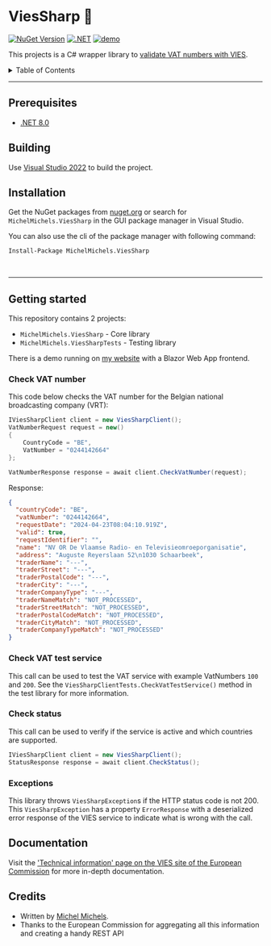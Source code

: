 <!-- omit in toc -->
# ViesSharp 🛂 

[![NuGet Version](https://img.shields.io/nuget/v/MichelMichels.ViesSharp)](https://www.nuget.org/packages/MichelMichels.ViesSharp)
[![.NET](https://github.com/MichelMichels/ViesSharp/actions/workflows/dotnet.yml/badge.svg)](https://github.com/MichelMichels/ViesSharp/actions/workflows/dotnet.yml)
[![demo](https://img.shields.io/badge/demo-michel.miche.ls/projects/vies-orange)](https://michel.miche.ls/projects/vies)

This projects is a C# wrapper library to [validate VAT numbers with VIES](https://ec.europa.eu/taxation_customs/vies/#/vat-validation).

<details>
<summary>Table of Contents</summary>

- [Prerequisites](#prerequisites)
- [Building](#building)
- [Installation](#installation)
- [Getting started](#getting-started)
  - [Check VAT number](#check-vat-number)
  - [Check VAT test service](#check-vat-test-service)
  - [Check status](#check-status)
  - [Exceptions](#exceptions)
- [Documentation](#documentation)
- [Credits](#credits)

</details>

---

## Prerequisites
- [.NET 8.0](https://dotnet.microsoft.com/en-us/download/dotnet/8.0)

## Building

Use [Visual Studio 2022](https://visualstudio.microsoft.com/vs/) to build the project. 

## Installation

Get the NuGet packages from [nuget.org](https://www.nuget.org/) or search for `MichelMichels.ViesSharp` in the GUI package manager in Visual Studio.

You can also use the cli of the package manager with following command:

```cli
Install-Package MichelMichels.ViesSharp
```
<br />
<hr>

## Getting started

This repository contains 2 projects:
- `MichelMichels.ViesSharp` - Core library
- `MichelMichels.ViesSharpTests` - Testing library

There is a demo running on [my website](https://michel.miche.ls/projects/vies) with a Blazor Web App frontend.

### Check VAT number 

This code below checks the VAT number for the Belgian national broadcasting company (VRT):

```csharp
IViesSharpClient client = new ViesSharpClient();
VatNumberRequest request = new()
{
    CountryCode = "BE",
    VatNumber = "0244142664"
};

VatNumberResponse response = await client.CheckVatNumber(request);
```

Response:
```json
{
  "countryCode": "BE",
  "vatNumber": "0244142664",
  "requestDate": "2024-04-23T08:04:10.919Z",
  "valid": true,
  "requestIdentifier": "",
  "name": "NV OR De Vlaamse Radio- en Televisieomroeporganisatie",
  "address": "Auguste Reyerslaan 52\n1030 Schaarbeek",
  "traderName": "---",
  "traderStreet": "---",
  "traderPostalCode": "---",
  "traderCity": "---",
  "traderCompanyType": "---",
  "traderNameMatch": "NOT_PROCESSED",
  "traderStreetMatch": "NOT_PROCESSED",
  "traderPostalCodeMatch": "NOT_PROCESSED",
  "traderCityMatch": "NOT_PROCESSED",
  "traderCompanyTypeMatch": "NOT_PROCESSED"
}
```

### Check VAT test service

This call can be used to test the VAT service with example VatNumbers `100` and `200`.
See the `ViesSharpClientTests.CheckVatTestService()` method in the test library for more information.

### Check status

This call can be used to verify if the service is active and which countries are supported.

```csharp
IViesSharpClient client = new ViesSharpClient();
StatusResponse response = await client.CheckStatus();
```

### Exceptions

This library throws `ViesSharpException`s if the HTTP status code is not 200. This `ViesSharpException` has a property `ErrorResponse` with a deserialized error response of the VIES service to indicate what is wrong with the call.

## Documentation

Visit the ['Technical information' page on the VIES site of the European Commission](https://ec.europa.eu/taxation_customs/vies/#/technical-information) for more in-depth documentation.

## Credits

- Written by [Michel Michels](https://github.com/MichelMichels).
- Thanks to the European Commission for aggregating all this information and creating a handy REST API
